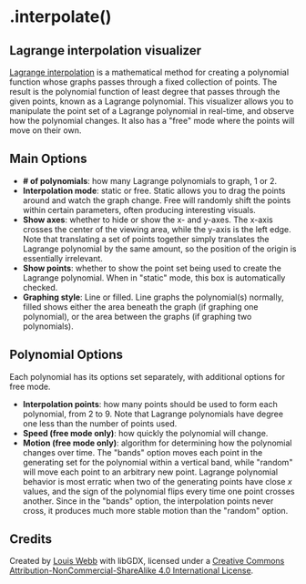 # .interpolate()
## Lagrange interpolation visualizer

[Lagrange interpolation](https://en.wikipedia.org/wiki/Lagrange_polynomial) is a mathematical method for creating a polynomial function whose graphs passes through a fixed collection of points. The result is the polynomial function of least degree that passes through the given points, known as a Lagrange polynomial. This visualizer allows you to manipulate the point set of a Lagrange polynomial in real-time, and observe how the polynomial changes. It also has a "free" mode where the points will move on their own.

## Main Options

* **# of polynomials**: how many Lagrange polynomials to graph, 1 or 2.
* **Interpolation mode**: static or free. Static allows you to drag the points around and watch the graph change. Free will randomly shift the points within certain parameters, often producing interesting visuals.
* **Show axes**: whether to hide or show the x- and y-axes. The x-axis crosses the center of the viewing area, while the y-axis is the left edge. Note that translating a set of points together simply translates the Lagrange polynomial by the same amount, so the position of the origin is essentially irrelevant.
* **Show points**: whether to show the point set being used to create the Lagrange polynomial. When in "static" mode, this box is automatically checked.
* **Graphing style**: Line or filled. Line graphs the polynomial(s) normally, filled shows either the area beneath the graph (if graphing one polynomial), or the area between the graphs (if graphing two polynomials).

## Polynomial Options

Each polynomial has its options set separately, with additional options for free mode.

* **Interpolation points**: how many points should be used to form each polynomial, from 2 to 9. Note that Lagrange polynomials have degree one less than the number of points used.
* **Speed (free mode only)**: how quickly the polynomial will change.
* **Motion (free mode only)**: algorithm for determining how the polynomial changes over time.  The "bands" option moves each point in the generating set for the polynomial within a vertical band, while "random" will move each point to an arbitrary new point.  Lagrange polynomial behavior is most erratic when two of the generating points have close *x* values, and the sign of the polynomial flips every time one point crosses another.  Since in the "bands" option, the interpolation points never cross, it produces much more stable motion than the "random" option.

## Credits

Created by [Louis Webb](https://tangledwebgames.com) with libGDX, licensed under a [Creative Commons Attribution-NonCommercial-ShareAlike 4.0 International License](http://creativecommons.org/licenses/by-nc-sa/4.0/).